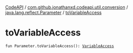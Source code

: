 [CodeAPI](../../index.md) / [com.github.jonathanxd.codeapi.util.conversion](../index.md) / [java.lang.reflect.Parameter](index.md) / [toVariableAccess](.)

# toVariableAccess

`fun Parameter.toVariableAccess(): `[`VariableAccess`](../../com.github.jonathanxd.codeapi.base/-variable-access/index.md)